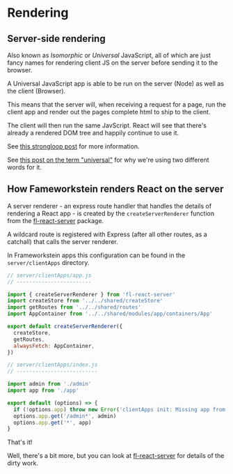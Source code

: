 # Rendering


## Server-side rendering

Also known as _Isomorphic_ or _Universal_ JavaScript, all of which are just fancy names for rendering client JS on the server before sending it to the browser.

A Universal JavaScript app is able to be run on the server (Node) as well as the client (Browser).

This means that the server will, when receiving a request for a page, run the client app and render out the pages complete html to ship to the client.

The client will then run the same JavScript. React will see that there's already a rendered DOM tree and happily continue to use it.

See [this strongloop post](https://strongloop.com/strongblog/node-js-react-isomorphic-javascript-why-it-matters) for more information.

See [this post on the term "universal"](https://medium.com/@mjackson/universal-javascript-4761051b7ae9) for why we're using two different words for it.


## How Fameworkstein renders React on the server

A server renderer - an express route handler that handles the details of rendering a React app - is created by the `createServerRenderer`  function from the [fl-react-server](https://github.com/founderlab/frameworkstein/tree/master/packages/fl-react-server) package.

A wildcard route is registered with Express (after all other routes, as a catchall) that calls the server renderer.

In Frameworkstein apps this configuration can be found in the `server/clientApps` directory.

```javascript
// server/clientApps/app.js
// ------------------------

import { createServerRenderer } from 'fl-react-server'
import createStore from '../../shared/createStore'
import getRoutes from '../../shared/routes'
import AppContainer from '../../shared/modules/app/containers/App'

export default createServerRenderer({
  createStore,
  getRoutes,
  alwaysFetch: AppContainer,
})
```

```javascript
// server/clientApps/index.js
// --------------------------

import admin from './admin'
import app from './app'

export default (options) => {
  if (!options.app) throw new Error('clientApps init: Missing app from options')
  options.app.get('/admin*', admin)
  options.app.get('*', app)
}
```

That's it!

Well, there's a bit more, but you can look at [fl-react-server](https://github.com/founderlab/frameworkstein/tree/master/packages/fl-react-server) for details of the dirty work.

